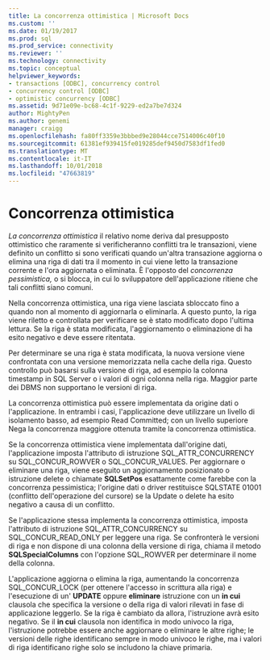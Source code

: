 ```yaml
---
title: La concorrenza ottimistica | Microsoft Docs
ms.custom: ''
ms.date: 01/19/2017
ms.prod: sql
ms.prod_service: connectivity
ms.reviewer: ''
ms.technology: connectivity
ms.topic: conceptual
helpviewer_keywords:
- transactions [ODBC], concurrency control
- concurrency control [ODBC]
- optimistic concurrency [ODBC]
ms.assetid: 9d71e09e-bc68-4c1f-9229-ed2a7be7d324
author: MightyPen
ms.author: genemi
manager: craigg
ms.openlocfilehash: fa80ff3359e3bbbed9e28044cce7514006c40f10
ms.sourcegitcommit: 61381ef939415fe019285def9450d7583df1fed0
ms.translationtype: MT
ms.contentlocale: it-IT
ms.lasthandoff: 10/01/2018
ms.locfileid: "47663819"
---
```

# <a name="optimistic-concurrency"></a>Concorrenza ottimistica
*La concorrenza ottimistica* il relativo nome deriva dal presupposto ottimistico che raramente si verificheranno conflitti tra le transazioni, viene definito un conflitto si sono verificati quando un'altra transazione aggiorna o elimina una riga di dati tra il momento in cui viene letto la transazione corrente e l'ora aggiornata o eliminata. È l'opposto del *concorrenza pessimistica,* o si blocca, in cui lo sviluppatore dell'applicazione ritiene che tali conflitti siano comuni.  
  
 Nella concorrenza ottimistica, una riga viene lasciata sbloccato fino a quando non al momento di aggiornarla o eliminarla. A questo punto, la riga viene riletto e controllata per verificare se è stato modificato dopo l'ultima lettura. Se la riga è stata modificata, l'aggiornamento o eliminazione di ha esito negativo e deve essere ritentata.  
  
 Per determinare se una riga è stata modificata, la nuova versione viene confrontata con una versione memorizzata nella cache della riga. Questo controllo può basarsi sulla versione di riga, ad esempio la colonna timestamp in SQL Server o i valori di ogni colonna nella riga. Maggior parte dei DBMS non supportano le versioni di riga.  
  
 La concorrenza ottimistica può essere implementata da origine dati o l'applicazione. In entrambi i casi, l'applicazione deve utilizzare un livello di isolamento basso, ad esempio Read Committed; con un livello superiore Nega la concorrenza maggiore ottenuta tramite la concorrenza ottimistica.  
  
 Se la concorrenza ottimistica viene implementata dall'origine dati, l'applicazione imposta l'attributo di istruzione SQL_ATTR_CONCURRENCY su SQL_CONCUR_ROWVER o SQL_CONCUR_VALUES. Per aggiornare o eliminare una riga, viene eseguito un aggiornamento posizionato o istruzione delete o chiamate **SQLSetPos** esattamente come farebbe con la concorrenza pessimistica; l'origine dati o driver restituisce SQLSTATE 01001 (conflitto dell'operazione del cursore) se la Update o delete ha esito negativo a causa di un conflitto.  
  
 Se l'applicazione stessa implementa la concorrenza ottimistica, imposta l'attributo di istruzione SQL_ATTR_CONCURRENCY su SQL_CONCUR_READ_ONLY per leggere una riga. Se confronterà le versioni di riga e non dispone di una colonna della versione di riga, chiama il metodo **SQLSpecialColumns** con l'opzione SQL_ROWVER per determinare il nome della colonna.  
  
 L'applicazione aggiorna o elimina la riga, aumentando la concorrenza SQL_CONCUR_LOCK (per ottenere l'accesso in scrittura alla riga) e l'esecuzione di un' **UPDATE** oppure **eliminare** istruzione con un **in cui**  clausola che specifica la versione o della riga di valori rilevati in fase di applicazione leggerlo. Se la riga è cambiato da allora, l'istruzione avrà esito negativo. Se il **in cui** clausola non identifica in modo univoco la riga, l'istruzione potrebbe essere anche aggiornare o eliminare le altre righe; le versioni delle righe identificano sempre in modo univoco le righe, ma i valori di riga identificano righe solo se includono la chiave primaria.
